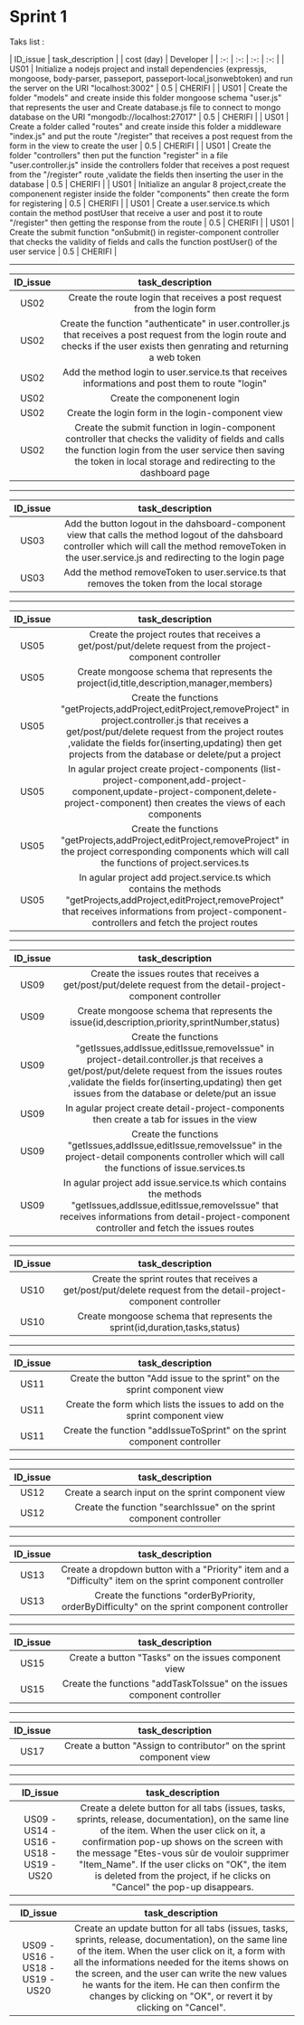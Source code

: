 # Sprint 1

Taks list :

| ID_issue | task_description | | cost (day) | Developer |
| :-: | :-: | :-: | :-: |
| US01 | Initialize a nodejs project and install dependencies (expressjs, mongoose, body-parser, passeport, passeport-local,jsonwebtoken) and run the server on the URI "localhost:3002" | 0.5 | CHERIFI |
| US01 | Create the folder "models" and create inside this folder mongoose schema "user.js" that represents the user and Create database.js file to connect to mongo database on the URI "mongodb://localhost:27017" | 0.5 | CHERIFI |
| US01 | Create a folder called "routes" and create inside this folder a middleware "index.js" and put the route "/register" that receives a post request from the form in the view to create the user | 0.5 | CHERIFI |
| US01 | Create the folder "controllers" then put the function "register" in a file "user.controller.js" inside the controllers folder that receives a post request from the "/register" route ,validate the fields then inserting the user in the database | 0.5 | CHERIFI |
| US01 | Initialize an angular 8 project,create the componenent register inside the folder "components" then create the form for registering | 0.5 | CHERIFI |
| US01 | Create a user.service.ts which contain the method postUser that receive a user and post it to route "/register" then getting the response from the route | 0.5 | CHERIFI |
| US01 | Create the submit function "onSubmit() in register-component controller that checks the validity of fields and calls the function postUser() of the user service | 0.5 | CHERIFI |

----------------------------------------------------------------------------------------------------------------------

| ID_issue | task_description |
| :-: | :-: |
| US02 | Create the route login that receives a post request from the login form |
| US02 | Create the function "authenticate" in user.controller.js that receives a post request from the login route and checks if the user exists then genrating and returning a web token |
| US02 | Add the method login to user.service.ts that receives informations and post them to route "login" |
| US02 | Create the componenent login |
| US02 | Create the login form in the login-component view |
| US02 | Create the submit function in login-component controller that checks the validity of fields and calls the function login from the user service then saving the token in local storage and redirecting to the dashboard page |

----------------------------------------------------------------------------------------------------------------------

| ID_issue | task_description |
| :-: | :-: |
| US03 | Add the button logout in the dahsboard-component view that calls the method logout of the dahsboard controller which will call the method removeToken in the user.service.js and redirecting to the login page |
| US03 | Add the method removeToken to user.service.ts that removes the token from the local storage |

----------------------------------------------------------------------------------------------------------------------

| ID_issue | task_description |
| :-: | :-: |
| US05 | Create the project routes that receives a get/post/put/delete request from the project-component controller|
| US05 | Create mongoose schema that represents the project(id,title,description,manager,members) |
| US05 | Create the functions "getProjects,addProject,editProject,removeProject" in project.controller.js that receives a get/post/put/delete request from the project routes ,validate the fields for(inserting,updating) then get projects from the database or delete/put a project|
| US05 | In agular project create project-components (list-project-component,add-project-component,update-project-component,delete-project-component) then creates the views of each components
| US05 | Create the functions "getProjects,addProject,editProject,removeProject" in the project corresponding components which will call the functions of project.services.ts
| US05 | In agular project add project.service.ts which contains the methods "getProjects,addProject,editProject,removeProject" that receives informations from project-component-controllers and fetch the project routes |


----------------------------------------------------------------------------------------------------------------------

| ID_issue | task_description |
| :-: | :-: |
| US09 | Create the issues routes that receives a get/post/put/delete request from the detail-project-component controller|
| US09 | Create mongoose schema that represents the issue(id,description,priority,sprintNumber,status) |
| US09 | Create the functions "getIssues,addIssue,editIssue,removeIssue" in project-detail.controller.js that receives a get/post/put/delete request from the issues routes ,validate the fields for(inserting,updating) then get issues from the database or delete/put an issue|
| US09 | In agular project create detail-project-components then create a tab for issues in the view
| US09 | Create the functions "getIssues,addIssue,editIssue,removeIssue" in the project-detail components controller which will call the functions of issue.services.ts
| US09 | In agular project add issue.service.ts which contains the methods "getIssues,addIssue,editIssue,removeIssue" that receives informations from detail-project-component controller and fetch the issues routes |

----------------------------------------------------------------------------------------------------------------------

| ID_issue | task_description |
| :-: | :-: |
| US10 | Create the sprint routes that receives a get/post/put/delete request from the detail-project-component controller|
| US10 | Create mongoose schema that represents the sprint(id,duration,tasks,status) |

----------------------------------------------------------------------------------------------------------------------
| ID_issue | task_description |
| :-: | :-: |
| US11 | Create the button "Add issue to the sprint" on the sprint component view |
| US11 | Create the form which lists the issues to add on the sprint component view |
| US11 | Create the function "addIssueToSprint" on the sprint component controller |

----------------------------------------------------------------------------------------------------------------------
| ID_issue | task_description |
| :-: | :-: |
| US12 | Create a search input on the sprint component view |
| US12 | Create the function "searchIssue" on the sprint component controller |

----------------------------------------------------------------------------------------------------------------------

| ID_issue | task_description |
| :-: | :-: |
| US13 | Create a dropdown button with a "Priority" item and a "Difficulty" item on the sprint component controller |
| US13 | Create the functions "orderByPriority, orderByDifficulty" on the sprint component controller |

----------------------------------------------------------------------------------------------------------------------
| ID_issue | task_description |
| :-: | :-: |
| US15 | Create a button "Tasks" on the issues component view |
| US15 | Create the functions "addTaskToIssue" on the issues component controller |

----------------------------------------------------------------------------------------------------------------------
| ID_issue | task_description |
| :-: | :-: |
| US17 | Create a button "Assign to contributor" on the sprint component view |

----------------------------------------------------------------------------------------------------------------------
| ID_issue | task_description |
| :-: | :-: |
| US09 - US14 - US16 - US18 - US19 - US20 |Create a delete button for all tabs (issues, tasks, sprints, release, documentation), on the same line of the item. When the user click on it, a confirmation pop-up shows on the screen with the message "Etes-vous sûr de vouloir supprimer "Item_Name". If the user clicks on "OK", the item is deleted from the project, if he clicks on "Cancel" the pop-up disappears.


| ID_issue | task_description |
| :-: | :-: |
| US09 - US16 - US18 - US19 - US20 |Create an update button for all tabs (issues, tasks, sprints, release, documentation), on the same line of the item. When the user click on it, a form with all the informations needed for the items shows on the screen, and the user can write the new values he wants for the item. He can then confirm the changes by clicking on "OK", or revert it by clicking on "Cancel".
